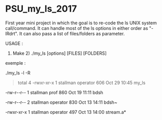# PSU_my_ls_2017
First year mini project in which the goal is to re-code the ls UNIX system call/command. It can handle most of the ls options in either order as "-lRdrt". It can also pass a list of files/folders as parameter.

USAGE :

1) Make 2) ./my_ls [options] [FILES] [FOLDERS]

exemple :

./my_ls -l -R

> total 4
-rwxr-xr-x 1 stallman operator 606 Oct 29 10:45 my_ls

-rw-r--r-- 1 stallman prof 860 Oct 19 11:11 bdsh

-rw-r--r-- 2 stallman operator 830 Oct 13 14:11 bdsh~

-rwxr-xr-x 1 stallman operator 497 Oct 13 14:00 stream.a*
